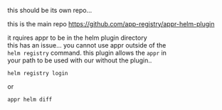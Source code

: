 this should be its own repo...

this is the main repo
https://github.com/app-registry/appr-helm-plugin

it rquires appr to be in the helm plugin directory  
this has an issue... you cannot use appr outside of the  
`helm registry` command. this plugin allows the `appr` in  
your path to be used with our without the plugin..

```
helm registry login
```
or
```
appr helm diff
```
